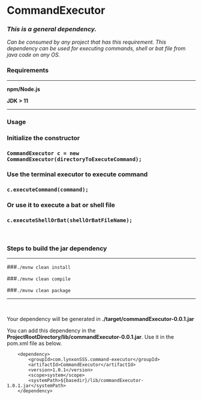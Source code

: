 # CommandExecutor<br />
### _This is a general dependency._

_Can be consumed by any project that has this requirement. This dependency can be used for executing commands, shell or bat file from java code on any OS._


### **Requirements**
___
**npm/Node.js**

**JDK > 11**
___

### **Usage**

### **Initialize the constructor**

### `CommandExecutor c = new CommandExecutor(directoryToExecuteCommand);`

### **Use the terminal executor to execute command** 

### `c.executeCommand(command);`

### **Or use it to execute a bat or shell file**

### `c.executeShellOrBat(shellOrBatFileName);`

<br />

### **Steps to build the jar dependency**
___
###`./mvnw clean install`

###`./mvnw clean compile`

###`./mvnw clean package` 
___
<br />

Your dependency will be generated in **./target/commandExecutor-0.0.1.jar** <br />

You can add this dependency in the **ProjectRootDirectory/lib/commandExecutor-0.0.1.jar**. Use it in the pom.xml file as below.


        <dependency>
            <groupId>com.lynxonSSS.command-executor</groupId>
            <artifactId>CommandExecutor</artifactId>
            <version>1.0.1</version>
            <scope>system</scope>
            <systemPath>${basedir}/lib/commandExecutor-1.0.1.jar</systemPath>
        </dependency>

